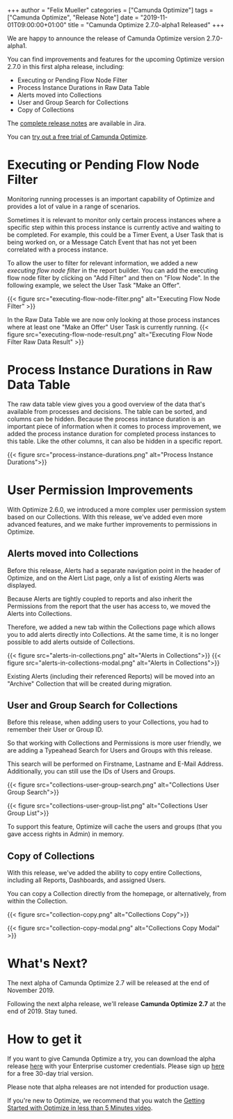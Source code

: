 +++
author = "Felix Mueller"
categories = ["Camunda Optimize"]
tags = ["Camunda Optimize", "Release Note"]
date = "2019-11-01T09:00:00+01:00"
title = "Camunda Optimize 2.7.0-alpha1 Released"
+++

We are happy to announce the release of Camunda Optimize version 2.7.0-alpha1.

You can find improvements and features for the upcoming Optimize version 2.7.0 in this first alpha release, including:

- Executing or Pending Flow Node Filter
- Process Instance Durations in Raw Data Table
- Alerts moved into Collections
- User and Group Search for Collections
- Copy of Collections

The [complete release notes](https://app.camunda.com/jira/secure/ReleaseNote.jspa?projectId=10730&version=15545) are available in Jira.

<!--more-->

You can [try out a free trial of Camunda Optimize](#how-to-get-it).

# Executing or Pending Flow Node Filter

Monitoring running processes is an important capability of Optimize and provides a lot of value in a range of scenarios.

Sometimes it is relevant to monitor only certain process instances where a specific step within this process instance is currently active and waiting to be completed. For example, this could be a Timer Event, a User Task that is being worked on, or a Message Catch Event that has not yet been correlated with a process instance.

To allow the user to filter for relevant information, we added a new *executing flow node filter* in the report builder.
You can add the executing flow node filter by clicking on "Add Filter" and then on "Flow Node".
In the following example, we select the User Task "Make an Offer".

{{< figure src="executing-flow-node-filter.png" alt="Executing Flow Node Filter" >}}

In the Raw Data Table we are now only looking at those process instances where at least one "Make an Offer" User Task is currently running.
{{< figure src="executing-flow-node-result.png" alt="Executing Flow Node Filter Raw Data Result" >}}


# Process Instance Durations in Raw Data Table

The raw data table view gives you a good overview of the data that's available from processes and decisions.
The table can be sorted, and columns can be hidden. Because the process instance duration is an important piece of information when it comes to process improvement, we added the process instance duration for completed process instances to this table. Like the other columns, it can also be hidden in a specific report.

{{< figure src="process-instance-durations.png" alt="Process Instance Durations">}}


# User Permission Improvements

With Optimize 2.6.0, we introduced a more complex user permission system based on our Collections.
With this release, we've added even more advanced features, and we make further improvements to permissions in Optimize.

## Alerts moved into Collections

Before this release, Alerts had a separate navigation point in the header of Optimize, and on the Alert List page, only a list of existing Alerts was displayed.

Because Alerts are tightly coupled to reports and also inherit the Permissions from the report that the user has access to, we moved the Alerts into Collections.

Therefore, we added a new tab within the Collections page which allows you to add alerts directly into Collections. At the same time, it is no longer possible to add alerts outside of Collections.

{{< figure src="alerts-in-collections.png" alt="Alerts in Collections">}}
{{< figure src="alerts-in-collections-modal.png" alt="Alerts in Collections">}}

Existing Alerts (including their referenced Reports) will be moved into an "Archive" Collection that will be created during migration.

## User and Group Search for Collections

Before this release, when adding users to your Collections, you had to remember their User or Group ID.

So that working with Collections and Permissions is more user friendly, we are adding a Typeahead Search for Users and Groups with this release.

This search will be performed on Firstname, Lastname and E-Mail Address. Additionally, you can still use the IDs of Users and Groups.

{{< figure src="collections-user-group-search.png" alt="Collections User Group Search">}}

{{< figure src="collections-user-group-list.png" alt="Collections User Group List">}}

To support this feature, Optimize will cache the users and groups (that you gave access rights in Admin) in memory.

## Copy of Collections

With this release, we've added the ability to copy entire Collections, including all Reports, Dashboards, and assigned Users.

You can copy a Collection directly from the homepage, or alternatively, from within the Collection.

{{< figure src="collection-copy.png" alt="Collections Copy">}}

{{< figure src="collection-copy-modal.png" alt="Collections Copy Modal" >}}

# What's Next?

The next alpha of Camunda Optimize 2.7 will be released at the end of November 2019.

Following the next alpha release, we'll release **Camunda Optimize 2.7** at the end of 2019. Stay tuned.

# How to get it

If you want to give Camunda Optimize a try, you can download the alpha release [here](https://docs.camunda.org/enterprise/download/#camunda-optimize) with your Enterprise customer credentials. Please sign up [here](https://camunda.com/download/enterprise/) for a free 30-day trial version.

Please note that alpha releases are not intended for production usage.

If you're new to Optimize, we recommend that you watch the [Getting Started with Optimize in less than 5 Minutes video](https://camunda.com/learn/videos/getting-started-optimize/).
